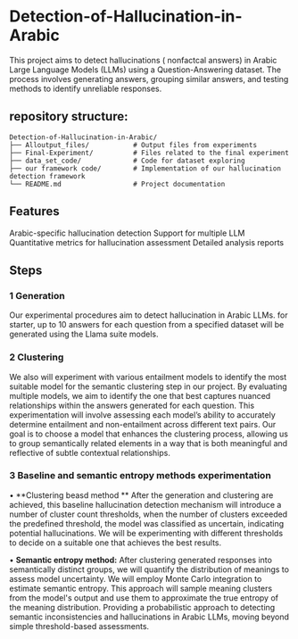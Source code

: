 # Detection-of-Hallucination-in-Arabic

This project aims to detect hallucinations ( nonfactcal answers) in Arabic Large Language Models (LLMs) using a Question-Answering dataset. The process involves generating answers, grouping similar answers, and testing methods to identify unreliable responses.

## repository structure:
```
Detection-of-Hallucination-in-Arabic/
├── Alloutput_files/           # Output files from experiments
├── Final-Experiment/          # Files related to the final experiment
├── data_set_code/             # Code for dataset exploring
├── our framework code/        # Implementation of our hallucination detection framework
└── README.md                  # Project documentation
```
## Features

Arabic-specific hallucination detection
Support for multiple LLM 
Quantitative metrics for hallucination assessment
Detailed analysis reports

## Steps

### 1 Generation
Our experimental procedures aim to detect hallucination in Arabic LLMs. for starter, up to 10 answers for each question from a specified dataset will be generated using the Llama suite models.  

### 2 Clustering
We also will experiment with various entailment models to identify the most suitable model for the semantic clustering step in our project. By evaluating multiple models, we aim to identify the one that best captures nuanced relationships within the answers generated for each question. This experimentation will involve assessing each model’s ability to accurately determine entailment and non-entailment across different text pairs. Our goal is to choose a model that enhances the clustering process, allowing us to group semantically related elements in a way that is both meaningful and reflective of subtle contextual relationships.

### 3 Baseline and semantic entropy methods experimentation

•	**Clustering beasd method ** After the generation and clustering are achieved,  this baseline hallucination detection mechanism will introduce a number of cluster count thresholds, when the number of clusters exceeded the predefined threshold, the model was classified as uncertain, indicating potential hallucinations. We will be experimenting with different thresholds to decide on a suitable one that achieves the best results. 

•	**Semantic entropy method:** After clustering generated responses into semantically distinct groups, we will quantify the distribution of meanings to assess model uncertainty. We will employ Monte Carlo integration to estimate semantic entropy. This approach will sample meaning clusters from the model's output and use them to approximate the true entropy of the meaning distribution. Providing a probabilistic approach to detecting semantic inconsistencies and hallucinations in Arabic LLMs, moving beyond simple threshold-based assessments.


